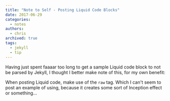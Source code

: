 ```yaml
---
title: "Note to Self - Posting Liquid Code Blocks"
date: 2017-06-29
categories:
  - notes
authors:
  - chris
archived: true
tags:
  - jekyll
  - tip
---
```


Having just spent faaaar too long to get a sample Liquid code block to not be parsed by Jekyll, I thought I better make note of this, for my own benefit:

When posting Liquid code, make use of the `raw` tag. Which I can't seem to post an example of using, because it creates some sort of Inception effect or something…
